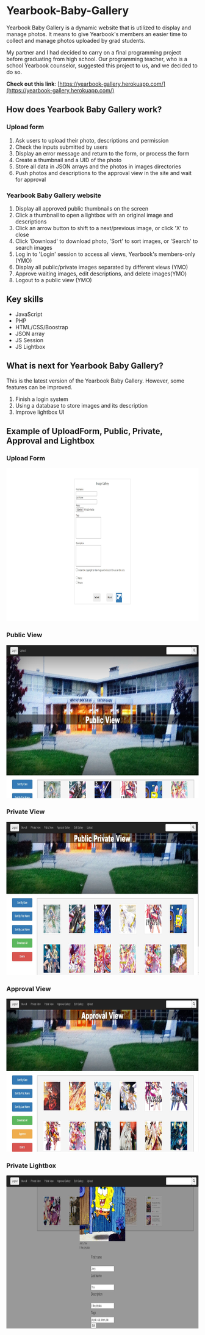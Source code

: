 # Yearbook-Baby-Gallery
Yearbook Baby Gallery is a dynamic website that is utilized to display and manage photos. It means to give Yearbook's members an easier time to collect and manage photos uploaded by grad students.  

My partner and I had decided to carry on a final programming project before graduating from high school. Our programming teacher, who is a school Yearbook counselor, suggested this project to us, and we decided to do so.

**Check out this link**: [https://yearbook-gallery.herokuapp.com/](https://yearbook-gallery.herokuapp.com/)

## How does Yearbook Baby Gallery work?
### Upload form
1. Ask users to upload their photo, descriptions and permission
2. Check the inputs submitted by users
3. Display an error message and return to the form, or process the form 
4. Create a thumbnail and a UID of the photo
5. Store all data in JSON arrays and the photos in images directories
6. Push photos and descriptions to the approval view in the site  and wait for approval

### Yearbook Baby Gallery website
1. Display all approved public thumbnails on the screen
2. Click a thumbnail to open a lightbox with an original image and descriptions
3. Click an arrow button to shift to a next/previous image, or click 'X' to close
4. Click 'Download' to download photo, 'Sort' to sort images, or 'Search' to search images
5. Log in to 'Login' session to access all views, Yearbook's members-only (YMO)
6. Display all public/private images separated by different views (YMO)
7. Approve waiting images, edit descriptions, and delete images(YMO)
8. Logout to a public view (YMO)   

## Key skills
* JavaScript
* PHP
* HTML/CSS/Boostrap
* JSON array
* JS Session
* JS Lightbox

## What is next for Yearbook Baby Gallery?
This is the latest version of the Yearbook Baby Gallery. However, some features can be improved.
1. Finish a login system
2. Using a database to store images and its description
3. Improve lightbox UI

## Example of UploadForm, Public, Private, Approval and Lightbox

### Upload Form
<img src="img/UploadForm.jpg" height=400>

### Public View
<img src="img/PublicView.jpg" height=400>

### Private View
<img src="img/PrivateView.jpg" height=400>

### Approval View
<img src="img/ApprovalView.jpg" height=400>

### Private Lightbox
<img src="img/PrivateLightBox.jpg" height=400>


